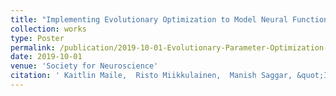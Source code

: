 ```yaml
---
title: "Implementing Evolutionary Optimization to Model Neural Functional Connectivity"
collection: works
type: Poster
permalink: /publication/2019-10-01-Evolutionary-Parameter-Optimization-for-Resting-state-Functional-Connectivity-Model
date: 2019-10-01
venue: 'Society for Neuroscience'
citation: ' Kaitlin Maile,  Risto Miikkulainen,  Manish Saggar, &quot;Implementing Evolutionary Optimization to Model Neural Functional Connectivity.&quot; Society for Neuroscience, 2019.'
---
```

